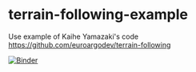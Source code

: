 # terrain-following-example
Use example of Kaihe Yamazaki's code 
https://github.com/euroargodev/terrain-following

[![Binder](https://img.shields.io/static/v1.svg?logo=Jupyter&label=launch&message=MyBinder&color=blue)](https://mybinder.org/v2/gh/euroargodev/binder-sandbox/main?urlpath=git-pull%3Frepo%3Dhttps%253A%252F%252Fgithub.com%252Feuroargodev%252Fterrain-following-example%26urlpath%3Dlab%252Ftree%252Fterrain-following-example%252Fundericepos_estimation.ipynb)
